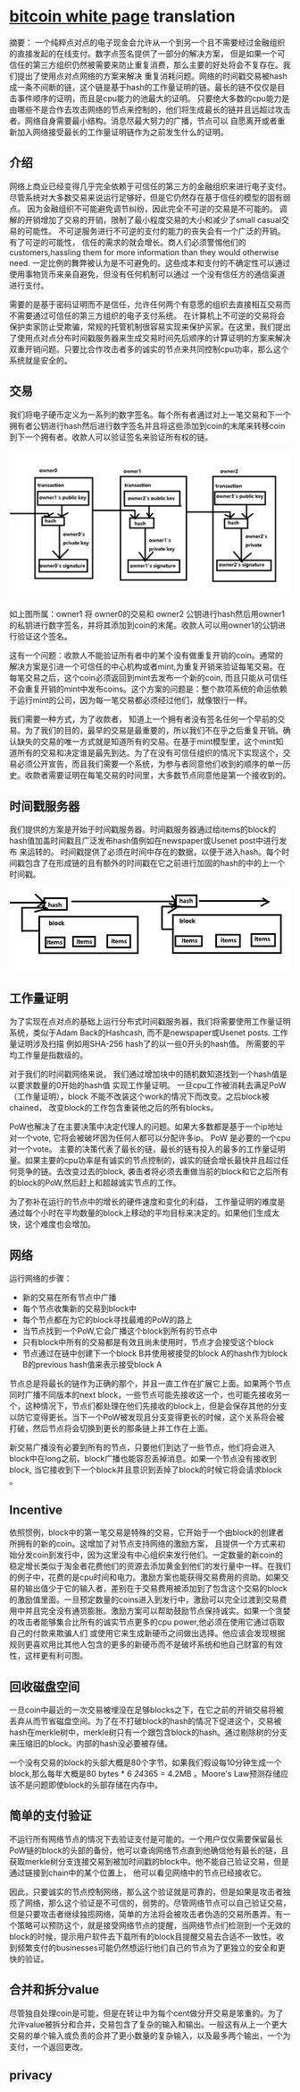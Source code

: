 # [bitcoin white page](https://bitcoin.org/bitcoin.pdf) translation

摘要：
  一个纯粹点对点的电子现金会允许从一个到另一个且不需要经过金融组织的直接发起的在线支付。数字点签名提供了一部分的解决方案，
  但是如果一个可信任的第三方组织仍然被需要来防止重复消费，那么主要的好处将会不复存在。我们提出了使用点对点网络的方案来解决
  重复消耗问题。网络的时间戳交易被hash成一条不间断的链，这个链是基于hash的工作量证明的链。最长的链不仅仅是目击事件顺序的证明，而且是cpu能力的池最大的证明。
  只要绝大多数的cpu能力是由哪些不是合作去攻击网络的节点来控制的，他们将生成最长的链并且远超过攻击者。网络自身需要最小结构。消息尽最大努力的广播，节点可以
  自愿离开或者重新加入网络接受最长的工作量证明链作为之前发生什么的证明。


  ## 介绍

  网络上商业已经变得几乎完全依赖于可信任的第三方的金融组织来进行电子支付。尽管系统对大多数交易来说运行足够好，但是它仍然存在基于信任的模型的固有弱点。
  因为金融组织不可能避免调节纠纷，因此完全不可逆的交易是不可能的。 调解的开销增加了交易的开销，限制了最小程度交易的大小和减少了small casual交易的可能性。
  不可逆服务进行不可逆的支付的能力的丧失会有一个广泛的开销。有了可逆的可能性， 信任的需求的就会增长。商人们必须警惕他们的customers,hassling them for more
  information than they would otherwise need. 一定比例的舞弊被认为是不可避免的。这些成本和支付的不确定性可以通过使用事物货币来亲自避免，但没有任何机制可以通过
  一个没有信任方的通信渠道进行支付。

  需要的是基于密码证明而不是信任，允许任何两个有意愿的组织去直接相互交易而不需要通过可信任的第三方组织的电子支付系统。 在计算机上不可逆的交易将会保护卖家防止受欺骗，常规的托管机制很容易实现来保护买家。在这里，我们提出了使用点对点分布时间戳服务器来生成交易时间先后顺序的计算证明的方案来解决双重开销问题。只要比合作攻击者多的诚实的节点来共同控制cpu功率，那么这个系统就是安全的。

  ## 交易

  我们将电子硬币定义为一系列的数字签名。每个所有者通过对上一笔交易和下一个拥有者公钥进行hash然后进行数字签名并且将这些添加到coin的末尾来转移coin到下一个拥有者。收款人可以验证签名来验证所有权的链。

![avatar](bitcoin_page1.png)

如上图所属：owner1 将 owner0的交易和 owner2 公钥进行hash然后用owner1的私钥进行数字签名，并将其添加到coin的末尾。收款人可以用owner1的公钥进行验证这个签名。

这有一个问题：收款人不能验证所有者中的某个没有做重复开销的coin。通常的解决方案是引进一个可信任的中心机构或者mint,为重复开销来验证每笔交易。在每笔交易之后，这个coin必须返回到mint去发布一个新的coin, 而且只能从可信任不会重复开销的mint中发布coins。这个方案的问题是：整个款项系统的命运依赖于运行mint的公司，因为每一笔交易都必须经过他们，就像银行一样。

我们需要一种方式，为了收款者， 知道上一个拥有者没有签名任何一个早前的交易。为了我们的目的，最早的交易是最重要的，所以我们不在乎之后重复开销。确认缺失的交易的唯一方式就是知道所有的交易。在基于mint模型里，这个mint知道所有的交易和决定谁是最先到达。为了在没有可信任组织的情况下实现这个，交易必须公开宣告，而且我们需要一个系统，为参与者同意他们收到的顺序的单一历史。收款者需要证明在每笔交易的时间里，大多数节点同意他是第一个接收到的。

## 时间戳服务器

我们提供的方案是开始于时间戳服务器。时间戳服务器通过给items的block的hash值加盖时间戳且广泛发布hash值例如在newspaper或Usenet post中进行发布 来运转的。 时间戳提供了必须在时间中存在的数据，以便于进入hash。每个时间戳包含了在形成链的且有额外的时间戳在它之前进行加固的hash的中的上一个时间戳。

![avatar](bitcoin_img2.png)

## 工作量证明

为了实现在点对点的基础上运行分布式时间戳服务器，我们将需要使用工作量证明系统，类似于Adam Back的Hashcash, 而不是newspaper或Usenet posts.   工作量证明涉及扫描 例如用SHA-256 hash了的以一些0开头的hash值。 所需要的平均工作量是指数级的。

对于我们的时间戳网络来说， 我们通过增加块中的随机数知道找到一个hash值是以要求数量的0开始的hash值 实现工作量证明。 一旦cpu工作被消耗去满足PoW（工作量证明），block 不能不改装这个work的情况下而改变。之后block被chained， 改变block的工作包含重装他之后的所有blocks。

PoW也解决了在主要决策中决定代理人的问题。如果大多数都是基于一个ip地址对一个vote, 它将会被破坏因为任何人都可以分配许多ip。 PoW 是必要的一个cpu对一个vote。 主要的决策代表了最长的链，最长的链有投入的最多的工作量证明量。如果主要的cpu功率是有诚实的节点控制的，诚实的链会增长最快并且超过任何竞争的链。去改变过去的block, 袭击者将必须去重做当前的block和它之后所有的block的PoW,然后赶上和超越诚实节点的工作。

为了弥补在运行的节点中的增长的硬件速度和变化的利益， 工作量证明的难度是通过每个小时在平均数量的block上移动的平均目标来决定的。如果他们生成太快，这个难度也会增加。

## 网络

运行网络的步骤：
- 新的交易在所有节点中广播
- 每个节点收集新的交易到block中
- 每个节点都在为它的block寻找最难的PoW的路上
- 当节点找到一个PoW,它会广播这个block到所有的节点中
- 只有block中所有的交易都是有效且尚未使用时，节点才会接受这个block
- 节点通过在链中创建下一个block B并使用被接受的block A的hash作为block B的previous hash值来表示接受block A

节点总是将最长的链作为正确的那个，并且一直工作在扩展它上面。如果两个节点同时广播不同版本的next block，一些节点可能先接收这一个，也可能先接收另一个，这种情况下，节点们都处理在他们先接收的block上，但是会保存其他的分支以防它变得更长。当下一个PoW被发现且分支变得更长的时候，这个关系将会被打破，然后节点将会切换到更长的那条链上并工作在上面。


新交易广播没有必要到所有的节点，只要他们到达了一些节点，他们将会进入block中在long之前。block广播也能容忍丢掉消息。如果一个节点没有接收到block, 当它接收到下一个block并且意识到丢掉了block的时候它将会请求block 。

## Incentive

依照惯例，block中的第一笔交易是特殊的交易，它开始于一个由block的创建者所拥有的新的coin。这增加了对节点支持网络的激励方案，  且提供一个方式来初始分发coin到发行中，因为这里没有中心组织来发行他们。一定数量的新coin的稳定增长类似于淘金者花费他们的资源去添加黄金到他们的发行量中一样。在我们的例子中，花费的是cpu时间和电力。激励方案也能获得交易费用的资助。如果交易的输出值少于它的输入者，差别在于交易费用被添加到了包含这个交易的block的激励值里面。一旦预定数量的coins进入到发行中，激励可以完全过渡到交易费用中并且完全没有通货膨胀。激励方案可以帮助鼓励节点保持诚实。如果一个贪婪的攻击者能够集合比所有的诚实节点更多的cpu power,他必须在使用它通过窃取自己的付款来欺骗人们 或使用它来生成新硬币之间做出选择。他应该会发现根据规则更喜欢用比其他人包含的更多的新硬币而不是破坏系统和他自己财富的有效性，这样更有利可图。

## 回收磁盘空间

一旦coin中最近的一次交易被埋没在足够blocks之下，在它之前的开销交易将被丢弃从而节省磁盘空间。为了在不打破block的hash的情况下促进这个，交易被hash在merkle树中，merkle树只有一个跟包含block的hash。通过剔除树的分支来压缩旧的block。内部的hash没必要被存储。

一个没有交易的block的头部大概是80个字节。如果我们假设每10分钟生成一个block,那么每年大概是80 bytes * 6 *24*365 = 4.2MB 。Moore's Law预测存储应该不是问题即使block的头部存储在内存中。

## 简单的支付验证

 不运行所有网络节点的情况下去验证支付是可能的。一个用户仅仅需要保留最长PoW链的block的头部的备份，他可以查询网络节点直到他确信他有最长的链，且获取merkle树分支连接交易到被加时间戳的block中。他不能自己验证交易，但是通过链接到chain中的某个位置上， 他可以看见网络中的节点已经接收它。


 因此，只要诚实的节点控制网络，那么这个验证就是可靠的，但是如果是攻击者独揽了网络，那么这个验证是不可信的，弱势的。尽管网络节点可以自己验证交易，但是只要攻击者继续独揽网络，简单的方法将会被攻击者伪造的交易所愚弄。有一个策略可以预防这个，就是接受网络节点的提醒，当网络节点们检测到一个无效的block的时候，提示用户软件去下载所有的block且提醒交易去合适不一致性。收到频繁支付的businesses可能仍然想运行他们自己的节点为了更独立的安全和更快的验证。

 ## 合并和拆分value

尽管独自处理coin是可能，但是在转让中为每个cent做分开交易是笨重的。为了允许value被拆分和合并，交易包含了复杂的输入和输出。一般这有从上一个更大交易的单个输入或负责的合并了更小数量的复杂输入，以及最多两个输出，一个为支付，一个返回更改。

## privacy











